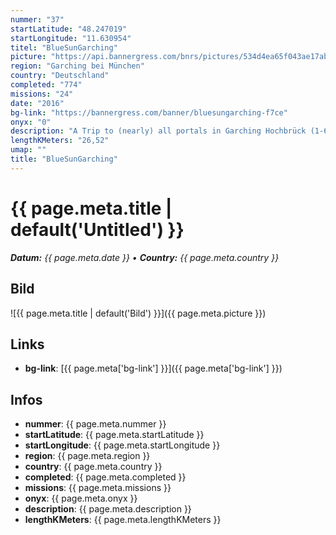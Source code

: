 ```yaml
---
nummer: "37"
startLatitude: "48.247019"
startLongitude: "11.630954"
titel: "BlueSunGarching"
picture: "https://api.bannergress.com/bnrs/pictures/534d4ea65f043ae17ab0adaae39ce044"
region: "Garching bei München"
country: "Deutschland"
completed: "774"
missions: "24"
date: "2016"
bg-link: "https://bannergress.com/banner/bluesungarching-f7ce"
onyx: "0"
description: "A Trip to (nearly) all portals in Garching Hochbrück (1-6), Garching (7-12) and Garching-Forschungszentrum (13-24). The first 3 missions have long Distances. Bycicle is adviced."
lengthKMeters: "26,52"
umap: ""
title: "BlueSunGarching"
---
```

# {{ page.meta.title | default('Untitled') }}

_**Datum:** {{ page.meta.date }} • **Country:** {{ page.meta.country }}_

## Bild
![{{ page.meta.title | default('Bild') }}]({{ page.meta.picture }})

## Links
- **bg-link**: [{{ page.meta['bg-link'] }}]({{ page.meta['bg-link'] }})

## Infos
- **nummer**: {{ page.meta.nummer }}
- **startLatitude**: {{ page.meta.startLatitude }}
- **startLongitude**: {{ page.meta.startLongitude }}
- **region**: {{ page.meta.region }}
- **country**: {{ page.meta.country }}
- **completed**: {{ page.meta.completed }}
- **missions**: {{ page.meta.missions }}
- **onyx**: {{ page.meta.onyx }}
- **description**: {{ page.meta.description }}
- **lengthKMeters**: {{ page.meta.lengthKMeters }}
